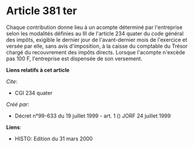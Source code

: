 # Article 381 ter

Chaque contribution donne lieu à un acompte déterminé par l'entreprise selon les modalités définies au III de l'article 234
quater du code général des impôts, exigible le dernier jour de l'avant-dernier mois de l'exercice et versée par elle, sans
avis d'imposition, à la caisse du comptable du Trésor chargé du recouvrement des impôts directs. Lorsque l'acompte n'excède
pas 100 F, l'entreprise est dispensée de son versement.

**Liens relatifs à cet article**

_Cite_:

  - CGI 234 quater

_Créé par_:

  - Décret n°99-633 du 19 juillet 1999 - art. 1 () JORF 24 juillet 1999

**Liens**:

  - HISTO: Edition du 31 mars 2000
